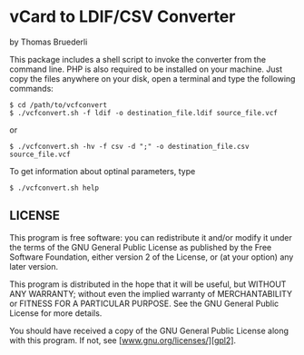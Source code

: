 vCard to LDIF/CSV Converter
===========================
by Thomas Bruederli

This package includes a shell script to invoke the converter from the
command line. PHP is also required to be installed on your machine.
Just copy the files anywhere on your disk, open a terminal and type the
following commands:

	$ cd /path/to/vcfconvert
	$ ./vcfconvert.sh -f ldif -o destination_file.ldif source_file.vcf
or

	$ ./vcfconvert.sh -hv -f csv -d ";" -o destination_file.csv source_file.vcf

To get information about optinal parameters, type

	$ ./vcfconvert.sh help

LICENSE
-------
This program is free software: you can redistribute it and/or modify
it under the terms of the GNU General Public License as published by
the Free Software Foundation, either version 2 of the License,
or (at your option) any later version.

This program is distributed in the hope that it will be useful,
but WITHOUT ANY WARRANTY; without even the implied warranty of
MERCHANTABILITY or FITNESS FOR A PARTICULAR PURPOSE. See the
GNU General Public License for more details.

You should have received a copy of the GNU General Public License
along with this program. If not, see [www.gnu.org/licenses/][gpl2].


[gpl2]:        http://www.gnu.org/licenses/gpl2.txt

